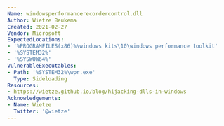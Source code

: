 ```yaml
---
Name: windowsperformancerecordercontrol.dll
Author: Wietze Beukema
Created: 2021-02-27
Vendor: Microsoft
ExpectedLocations:
- '%PROGRAMFILES(x86)%\windows kits\10\windows performance toolkit'
- '%SYSTEM32%'
- '%SYSWOW64%'
VulnerableExecutables:
- Path: '%SYSTEM32%\wpr.exe'
  Type: Sideloading
Resources:
- https://wietze.github.io/blog/hijacking-dlls-in-windows
Acknowledgements:
- Name: Wietze
  Twitter: '@wietze'
---
```

